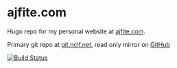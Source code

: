 # ajfite.com
Hugo repo for my personal website at [ajfite.com](https://ajfite.com).

Primary git repo at [git.nclf.net](https://git.nclf.net/ajfite/ajfite-com), read only mirror on [GitHub](https://github.com/ajfite/ajfite.com)

[![Build Status](https://git.nclf.net/ajfite/ajfite-com/badges/master/pipeline.svg)](https://git.nclf.net/ajfite/ajfite-com/pipelines)